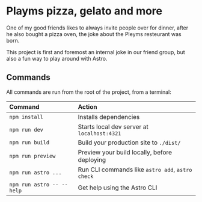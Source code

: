 # Playms pizza, gelato and more

One of my good friends likes to always invite people over for dinner, after he also bought a pizza oven, the joke about the Pleyms resteurant was born.

This project is first and foremost an internal joke in our friend group, but also a fun way to play around with Astro.


## Commands

All commands are run from the root of the project, from a terminal:

| Command                   | Action                                           |
| :------------------------ | :----------------------------------------------- |
| `npm install`             | Installs dependencies                            |
| `npm run dev`             | Starts local dev server at `localhost:4321`      |
| `npm run build`           | Build your production site to `./dist/`          |
| `npm run preview`         | Preview your build locally, before deploying     |
| `npm run astro ...`       | Run CLI commands like `astro add`, `astro check` |
| `npm run astro -- --help` | Get help using the Astro CLI                     |

